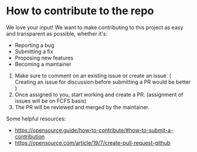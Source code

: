 # How to contribute to the repo

We love your input! We want to make contributing to this project as easy and transparent as possible, whether it's:

- Reporting a bug
- Submitting a fix
- Proposing new features
- Becoming a maintainer

1. Make sure to comment on an existing issue or create an issue. ( Creating an issue for discussion before submitting a PR would be better )
2. Once assigned to you, start working and create a PR. (assignment of issues will be on FCFS basis)
3. The PR will be reviewed and merged by the maintainer.


Some helpful resources:
- https://opensource.guide/how-to-contribute/#how-to-submit-a-contribution
- https://opensource.com/article/19/7/create-pull-request-github
